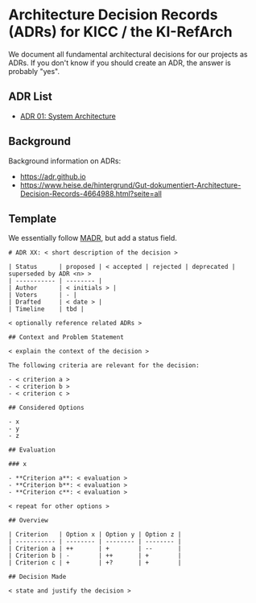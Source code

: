 # Architecture Decision Records (ADRs) for KICC / the KI-RefArch

We document all fundamental architectural decisions for our projects as ADRs.
If you don't know if you should create an ADR, the answer is probably "yes".

## ADR List

- [ADR 01: System Architecture](01_system_architecture.md)

## Background

Background information on ADRs:

- https://adr.github.io
- https://www.heise.de/hintergrund/Gut-dokumentiert-Architecture-Decision-Records-4664988.html?seite=all

## Template

We essentially follow [MADR](https://adr.github.io/madr/), but add a status field.

```
# ADR XX: < short description of the decision >

| Status      | proposed | < accepted | rejected | deprecated | superseded by ADR <n> > 
| ----------- | -------- |
| Author      | < initials > |
| Voters      | - |
| Drafted     | < date > |
| Timeline    | tbd |

< optionally reference related ADRs >

## Context and Problem Statement

< explain the context of the decision >

The following criteria are relevant for the decision:

- < criterion a >
- < criterion b >
- < criterion c >

## Considered Options

- x
- y
- z

## Evaluation

### x

- **Criterion a**: < evaluation >
- **Criterion b**: < evaluation >
- **Criterion c**: < evaluation >

< repeat for other options >

## Overview

| Criterion   | Option x | Option y | Option z |
| ----------- | -------- | -------- | -------- |
| Criterion a | ++       | +        | --       |
| Criterion b | -        | ++       | +        |
| Criterion c | +        | +?       | +        |

## Decision Made

< state and justify the decision >

```
